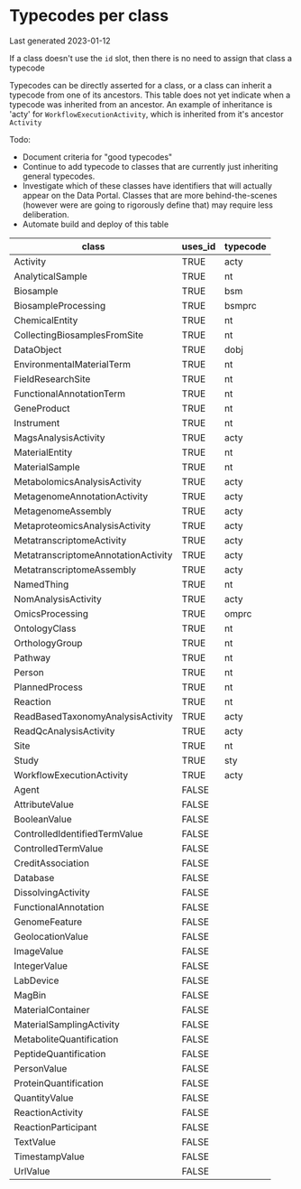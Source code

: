 # Typecodes per class

Last generated 2023-01-12

If a class doesn't use the `id` slot, then there is no need to assign that class a typecode

Typecodes can be directly asserted for a class, or a class can inherit a typecode from one of its ancestors. This table
does not yet indicate when a typecode was inherited from an ancestor. An example of inheritance is 'acty'
for `WorkflowExecutionActivity`, which is inherited from it's ancestor `Activity`

Todo:

- Document criteria for "good typecodes"
- Continue to add typecode to classes that are currently just inheriting general typecodes.
- Investigate which of these classes have identifiers that will actually appear on the Data Portal. Classes that are
  more behind-the-scenes (however were are going to rigorously define that) may require less deliberation.
- Automate build and deploy of this table

| class                               | uses_id | typecode |
|-------------------------------------|---------|----------|
| Activity                            | TRUE    | acty     |
| AnalyticalSample                    | TRUE    | nt       |
| Biosample                           | TRUE    | bsm      |
| BiosampleProcessing                 | TRUE    | bsmprc   |
| ChemicalEntity                      | TRUE    | nt       |
| CollectingBiosamplesFromSite        | TRUE    | nt       |
| DataObject                          | TRUE    | dobj     |
| EnvironmentalMaterialTerm           | TRUE    | nt       |
| FieldResearchSite                   | TRUE    | nt       |
| FunctionalAnnotationTerm            | TRUE    | nt       |
| GeneProduct                         | TRUE    | nt       |
| Instrument                          | TRUE    | nt       |
| MagsAnalysisActivity                | TRUE    | acty     |
| MaterialEntity                      | TRUE    | nt       |
| MaterialSample                      | TRUE    | nt       |
| MetabolomicsAnalysisActivity        | TRUE    | acty     |
| MetagenomeAnnotationActivity        | TRUE    | acty     |
| MetagenomeAssembly                  | TRUE    | acty     |
| MetaproteomicsAnalysisActivity      | TRUE    | acty     |
| MetatranscriptomeActivity           | TRUE    | acty     |
| MetatranscriptomeAnnotationActivity | TRUE    | acty     |
| MetatranscriptomeAssembly           | TRUE    | acty     |
| NamedThing                          | TRUE    | nt       |
| NomAnalysisActivity                 | TRUE    | acty     |
| OmicsProcessing                     | TRUE    | omprc    |
| OntologyClass                       | TRUE    | nt       |
| OrthologyGroup                      | TRUE    | nt       |
| Pathway                             | TRUE    | nt       |
| Person                              | TRUE    | nt       |
| PlannedProcess                      | TRUE    | nt       |
| Reaction                            | TRUE    | nt       |
| ReadBasedTaxonomyAnalysisActivity   | TRUE    | acty     |
| ReadQcAnalysisActivity              | TRUE    | acty     |
| Site                                | TRUE    | nt       |
| Study                               | TRUE    | sty      |
| WorkflowExecutionActivity           | TRUE    | acty     |
| Agent                               | FALSE   |          |
| AttributeValue                      | FALSE   |          |
| BooleanValue                        | FALSE   |          |
| ControlledIdentifiedTermValue       | FALSE   |          |
| ControlledTermValue                 | FALSE   |          |
| CreditAssociation                   | FALSE   |          |
| Database                            | FALSE   |          |
| DissolvingActivity                  | FALSE   |          |
| FunctionalAnnotation                | FALSE   |          |
| GenomeFeature                       | FALSE   |          |
| GeolocationValue                    | FALSE   |          |
| ImageValue                          | FALSE   |          |
| IntegerValue                        | FALSE   |          |
| LabDevice                           | FALSE   |          |
| MagBin                              | FALSE   |          |
| MaterialContainer                   | FALSE   |          |
| MaterialSamplingActivity            | FALSE   |          |
| MetaboliteQuantification            | FALSE   |          |
| PeptideQuantification               | FALSE   |          |
| PersonValue                         | FALSE   |          |
| ProteinQuantification               | FALSE   |          |
| QuantityValue                       | FALSE   |          |
| ReactionActivity                    | FALSE   |          |
| ReactionParticipant                 | FALSE   |          |
| TextValue                           | FALSE   |          |
| TimestampValue                      | FALSE   |          |
| UrlValue                            | FALSE   |          |